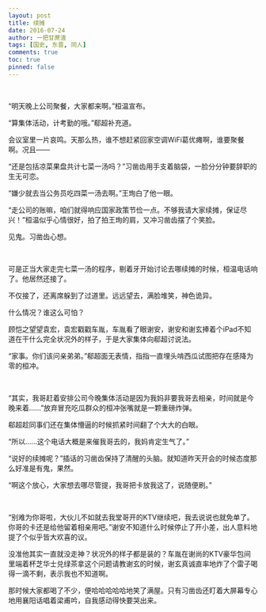 ```yaml
---
layout: post
title: 续摊
date: 2016-07-24
author: 一把甘蔗渣
tags: [国史, 东晋, 同人]
comments: true
toc: true
pinned: false
---
```


<br/>

“明天晚上公司聚餐，大家都来啊。”桓温宣布。

“算集体活动，计考勤的哦。”郗超补充道。

会议室里一片哀鸣。天那么热，谁不想赶紧回家空调WiFi葛优瘫啊，谁要聚餐啊。况且——

“还是包括凉菜果盘共计七菜一汤吗？”习凿齿用手支着脑袋，一脸分分钟要辞职的生无可恋。

“嫌少就去当公务员吃四菜一汤去啊。”王珣白了他一眼。

“走公司的账嘛，咱们就得响应国家政策节俭一点。不够我请大家续摊，保证尽兴！”桓温似乎心情很好，拍了拍王珣的肩，又冲习凿齿摆了个笑脸。

见鬼。习凿齿心想。

<br/>

可是正当大家走完七菜一汤的程序，剔着牙开始讨论去哪续摊的时候，桓温电话响了。他居然还接了。

不仅接了，还离席躲到了过道里。远远望去，满脸堆笑，神色诡异。

什么情况？谁这么可怕？

顾恺之望望袁宏，袁宏戳戳车胤，车胤看了眼谢安，谢安和谢玄捧着个iPad不知道在干什么完全状况外的样子，于是大家集体向郗超讨说法。

“家事。你们该问亲弟弟。”郗超面无表情，指指一直埋头啃西瓜试图把存在感降为零的桓冲。

<br/>

“其实，我哥赶着安排公司今晚集体活动是因为我妈非要我哥去相亲，时间就是今晚来着……”放弃冒充吃瓜群众的桓冲张嘴就是一颗重磅炸弹。

郗超趁同事们还在集体懵逼的时候抓紧时间翻了个大大的白眼。

“所以……这个电话大概是来催我哥去的，我妈肯定生气了。”

“说好的续摊呢？”插话的习凿齿保持了清醒的头脑。就知道昨天开会的时候态度那么好准是有鬼，果然。

“啊这个放心，大家想去哪尽管提，我哥把卡放我这了，说随便刷。”

<br/>

“别难为你哥啦，大伙儿不如就去我堂哥开的KTV继续吧，我去说说也就免单了。你哥的卡还是给他留着相亲用吧。”谢安不知道什么时候停止了开小差，出人意料地提了个似乎皆大欢喜的议。

没准他其实一直就没走神？状况外的样子都是装的？车胤在谢尚的KTV豪华包间里端着杯芝华士兑绿茶拿这个问题请教谢玄的时候，谢玄真诚直率地炸了个雷子喝得一滴不剩，表示我也不知道啊。

那时候大家都喝了不少，便哈哈哈哈哈地笑了满屋。只有习凿齿还盯着大屏幕专心地用襄阳话唱着梁甫吟，自我感动得快要哭出来。

<br/>

